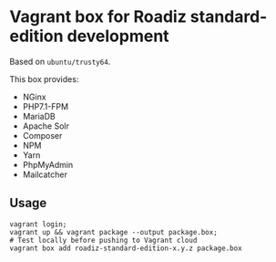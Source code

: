 # Vagrant box for Roadiz standard-edition development

Based on `ubuntu/trusty64`.

This box provides:

- NGinx
- PHP7.1-FPM
- MariaDB
- Apache Solr
- Composer
- NPM
- Yarn
- PhpMyAdmin
- Mailcatcher

## Usage

```shell
vagrant login;
vagrant up && vagrant package --output package.box;
# Test locally before pushing to Vagrant cloud
vagrant box add roadiz-standard-edition-x.y.z package.box
```